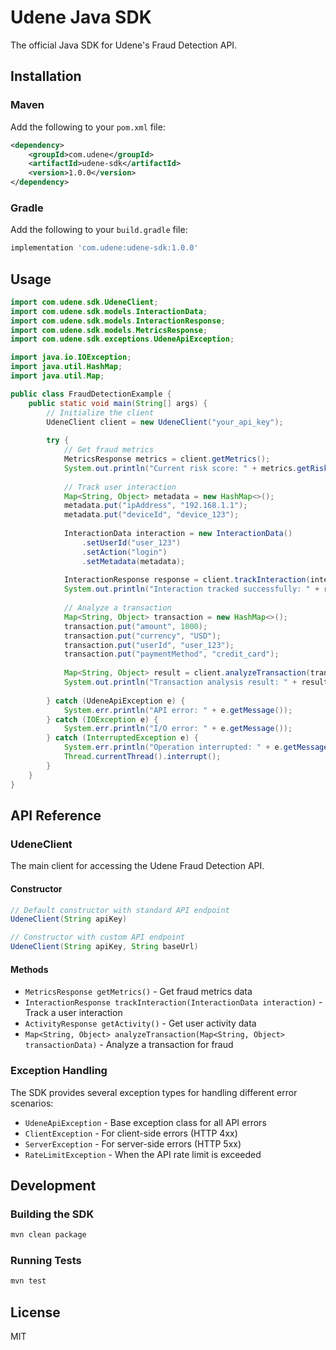 
# Udene Java SDK

The official Java SDK for Udene's Fraud Detection API.

## Installation

### Maven

Add the following to your `pom.xml` file:

```xml
<dependency>
    <groupId>com.udene</groupId>
    <artifactId>udene-sdk</artifactId>
    <version>1.0.0</version>
</dependency>
```

### Gradle

Add the following to your `build.gradle` file:

```groovy
implementation 'com.udene:udene-sdk:1.0.0'
```

## Usage

```java
import com.udene.sdk.UdeneClient;
import com.udene.sdk.models.InteractionData;
import com.udene.sdk.models.InteractionResponse;
import com.udene.sdk.models.MetricsResponse;
import com.udene.sdk.exceptions.UdeneApiException;

import java.io.IOException;
import java.util.HashMap;
import java.util.Map;

public class FraudDetectionExample {
    public static void main(String[] args) {
        // Initialize the client
        UdeneClient client = new UdeneClient("your_api_key");
        
        try {
            // Get fraud metrics
            MetricsResponse metrics = client.getMetrics();
            System.out.println("Current risk score: " + metrics.getRiskScore());
            
            // Track user interaction
            Map<String, Object> metadata = new HashMap<>();
            metadata.put("ipAddress", "192.168.1.1");
            metadata.put("deviceId", "device_123");
            
            InteractionData interaction = new InteractionData()
                .setUserId("user_123")
                .setAction("login")
                .setMetadata(metadata);
            
            InteractionResponse response = client.trackInteraction(interaction);
            System.out.println("Interaction tracked successfully: " + response.isSuccess());
            
            // Analyze a transaction
            Map<String, Object> transaction = new HashMap<>();
            transaction.put("amount", 1000);
            transaction.put("currency", "USD");
            transaction.put("userId", "user_123");
            transaction.put("paymentMethod", "credit_card");
            
            Map<String, Object> result = client.analyzeTransaction(transaction);
            System.out.println("Transaction analysis result: " + result);
            
        } catch (UdeneApiException e) {
            System.err.println("API error: " + e.getMessage());
        } catch (IOException e) {
            System.err.println("I/O error: " + e.getMessage());
        } catch (InterruptedException e) {
            System.err.println("Operation interrupted: " + e.getMessage());
            Thread.currentThread().interrupt();
        }
    }
}
```

## API Reference

### UdeneClient

The main client for accessing the Udene Fraud Detection API.

#### Constructor

```java
// Default constructor with standard API endpoint
UdeneClient(String apiKey)

// Constructor with custom API endpoint
UdeneClient(String apiKey, String baseUrl)
```

#### Methods

* `MetricsResponse getMetrics()` - Get fraud metrics data
* `InteractionResponse trackInteraction(InteractionData interaction)` - Track a user interaction
* `ActivityResponse getActivity()` - Get user activity data
* `Map<String, Object> analyzeTransaction(Map<String, Object> transactionData)` - Analyze a transaction for fraud

### Exception Handling

The SDK provides several exception types for handling different error scenarios:

* `UdeneApiException` - Base exception class for all API errors
* `ClientException` - For client-side errors (HTTP 4xx)
* `ServerException` - For server-side errors (HTTP 5xx)
* `RateLimitException` - When the API rate limit is exceeded

## Development

### Building the SDK

```bash
mvn clean package
```

### Running Tests

```bash
mvn test
```

## License

MIT
